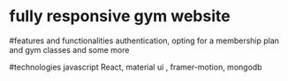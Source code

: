 # fully responsive gym website

#features and functionalities
authentication, opting for a membership plan and gym classes  and some more 


#technologies
javascript React, material ui , framer-motion, mongodb


